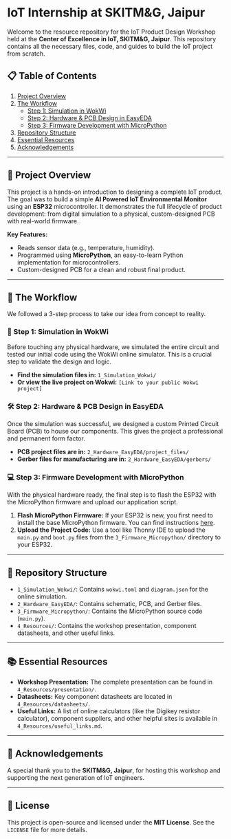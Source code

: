 # IoT Internship at SKITM&G, Jaipur

Welcome to the resource repository for the IoT Product Design Workshop held at the **Center of Excellence in IoT, SKITM&G, Jaipur**. This repository contains all the necessary files, code, and guides to build the IoT project from scratch.



## 📋 Table of Contents

1.  [Project Overview](#-project-overview)
2.  [The Workflow](#-the-workflow)
    * [Step 1: Simulation in WokWi](#-step-1-simulation-in-wokwi)
    * [Step 2: Hardware & PCB Design in EasyEDA](#-step-2-hardware--pcb-design-in-easyeda)
    * [Step 3: Firmware Development with MicroPython](#-step-3-firmware-development-with-micropython)
3.  [Repository Structure](#-repository-structure)
4.  [Essential Resources](#-essential-resources)
5.  [Acknowledgements](#-acknowledgements)

---

## 🎯 Project Overview

This project is a hands-on introduction to designing a complete IoT product. The goal was to build a simple **AI Powered IoT Environmental Monitor** using an **ESP32** microcontroller. It demonstrates the full lifecycle of product development: from digital simulation to a physical, custom-designed PCB with real-world firmware.

**Key Features:**
* Reads sensor data (e.g., temperature, humidity).
* Programmed using **MicroPython**, an easy-to-learn Python implementation for microcontrollers.
* Custom-designed PCB for a clean and robust final product.

---

## 🚀 The Workflow

We followed a 3-step process to take our idea from concept to reality.

### 🔌 Step 1: Simulation in WokWi

Before touching any physical hardware, we simulated the entire circuit and tested our initial code using the WokWi online simulator. This is a crucial step to validate the design and logic.

* **Find the simulation files in:** `1_Simulation_Wokwi/`
* **Or view the live project on Wokwi:** `[Link to your public Wokwi project]`

### 🛠️ Step 2: Hardware & PCB Design in EasyEDA

Once the simulation was successful, we designed a custom Printed Circuit Board (PCB) to house our components. This gives the project a professional and permanent form factor.

* **PCB project files are in:** `2_Hardware_EasyEDA/project_files/`
* **Gerber files for manufacturing are in:** `2_Hardware_EasyEDA/gerbers/`

### 💻 Step 3: Firmware Development with MicroPython

With the physical hardware ready, the final step is to flash the ESP32 with the MicroPython firmware and upload our application script.

1.  **Flash MicroPython Firmware:** If your ESP32 is new, you first need to install the base MicroPython firmware. You can find instructions [here](https://docs.micropython.org/en/latest/esp32/tutorial/intro.html).
2.  **Upload the Project Code:** Use a tool like Thonny IDE to upload the `main.py` and `boot.py` files from the `3_Firmware_Micropython/` directory to your ESP32.

---

## 📂 Repository Structure

* `1_Simulation_Wokwi/`: Contains `wokwi.toml` and `diagram.json` for the online simulation.
* `2_Hardware_EasyEDA/`: Contains schematic, PCB, and Gerber files.
* `3_Firmware_Micropython/`: Contains the MicroPython source code (`main.py`).
* `4_Resources/`: Contains the workshop presentation, component datasheets, and other useful links.

---

## 📚 Essential Resources

* **Workshop Presentation:** The complete presentation can be found in `4_Resources/presentation/`.
* **Datasheets:** Key component datasheets are located in `4_Resources/datasheets/`.
* **Useful Links:** A list of online calculators (like the Digikey resistor calculator), component suppliers, and other helpful sites is available in `4_Resources/useful_links.md`.

---

## 🙏 Acknowledgements

A special thank you to the **SKITM&G, Jaipur**, for hosting this workshop and supporting the next generation of IoT engineers.

---

## 📄 License

This project is open-source and licensed under the **MIT License**. See the `LICENSE` file for more details.
